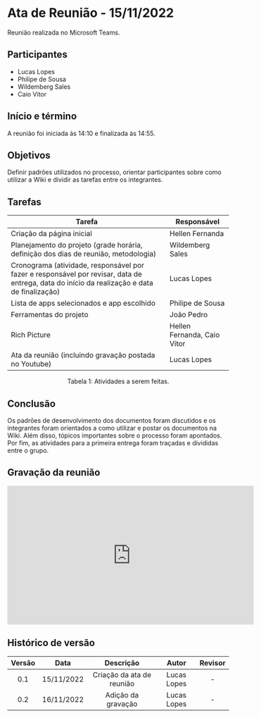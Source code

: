 # Ata de Reunião - 15/11/2022

Reunião realizada no Microsoft Teams.

## Participantes
- Lucas Lopes
- Philipe de Sousa
- Wildemberg Sales
- Caio Vitor

## Início e término
A reunião foi iniciada às 14:10 e finalizada às 14:55.

## Objetivos
Definir padrões utilizados no processo, orientar participantes sobre como utilizar a Wiki e dividir as tarefas entre os integrantes.

## Tarefas
| Tarefa | Responsável |
| ---- | ---- |
| Criação da página inicial | Hellen Fernanda
| Planejamento do projeto (grade horária, definição dos dias de reunião, metodologia) |  Wildemberg Sales
| Cronograma (atividade, responsável por fazer e responsável por revisar, data de entrega, data do início da realização e data de finalização) | Lucas Lopes
| Lista de apps selecionados e app escolhido | Philipe de Sousa
| Ferramentas do projeto | João Pedro
| Rich Picture | Hellen Fernanda, Caio Vitor
| Ata da reunião (incluindo gravação postada no Youtube) | Lucas Lopes
<figcaption align="center">Tabela 1: Atividades a serem feitas.</figcaption>

## Conclusão
Os padrões de desenvolvimento dos documentos foram discutidos e os integrantes foram orientados a como utilizar e postar os documentos na Wiki. Além disso, tópicos importantes sobre o processo foram apontados. Por fim, as atividades para a primeira entrega foram traçadas e divididas entre o grupo.

## Gravação da reunião
<iframe width="560" height="315" src="https://www.youtube.com/embed/gxHCmge8kas?start=3" title="YouTube video player" frameborder="0" allow="accelerometer; autoplay; clipboard-write; encrypted-media; gyroscope; picture-in-picture" allowfullscreen></iframe>

## Histórico de versão
| Versão | Data | Descrição | Autor | Revisor |
| :----: | :--: | :-------: | :---: | :-----: |
| 0.1 | 15/11/2022 | Criação da ata de reunião | Lucas Lopes | - |
| 0.2 | 16/11/2022 | Adição da gravação | Lucas Lopes | - |